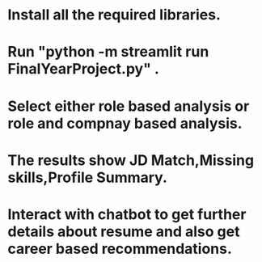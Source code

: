 # Install all the required libraries.
# Run "python -m streamlit run FinalYearProject.py" .
# Select either role based analysis or role and compnay based analysis.
# The results show JD Match,Missing skills,Profile Summary.
# Interact with chatbot to get further details about resume and also get career based recommendations.
